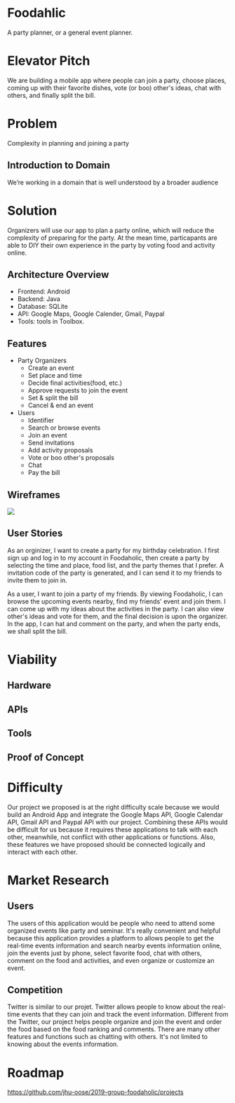 # Foodahlic

A party planner, or a general event planner.

# Elevator Pitch

We are building a mobile app where people can join a party, choose places, coming up with their favorite dishes, vote (or boo) other's ideas, chat with others, and finally split the bill.

# Problem

Complexity in planning and joining a party

## Introduction to Domain

We’re working in a domain that is well understood by a broader audience

# Solution

Organizers will use our app to plan a party online, which will reduce the complexity of preparing for the party. At the mean time, particapants are able to DIY their own experience in the party by voting food and activity online.

## Architecture Overview

- Frontend: Android
- Backend: Java
- Database: SQLite
- API: Google Maps, Google Calender, Gmail, Paypal
- Tools: tools in Toolbox.

## Features

- Party Organizers
	- Create an event
	- Set place and time
	- Decide final activities(food, etc.)
	- Approve requests to join the event
	- Set & split the bill
	- Cancel & end an event
- Users
	- Identifier
	- Search or browse events
	- Join an event
	- Send invitations
	- Add activity proposals
	- Vote or boo other's proposals
	- Chat
	- Pay the bill

## Wireframes

**<!-- Description, for example, “Events Map” -->**

![](<!-- TODO -->)

## User Stories

As an orginizer, I want to create a party for my birthday celebration. I first sign up and log in to my account in Foodaholic, then create a party by selecting the time and place, food list, and the party themes that I prefer. A invitation code of the party is generated, and I can send it to my friends to invite them to join in. 

As a user, I want to join a party of my friends. By viewing Foodaholic, I can browse the upcoming events nearby, find my friends' event and join them. I can come up with my ideas about the activities in the party. I can also view other's ideas and vote for them, and the final decision is upon the organizer. In the app, I can hat and comment on the party, and when the party ends, we shall split the bill.

# Viability

## Hardware

<!-- TODO -->

## APIs

<!-- TODO -->

## Tools

<!-- TODO -->

## Proof of Concept

<!-- TODO -->

# Difficulty

Our project we proposed is at the right difficulty scale because we would build an Android App and integrate the Google Maps API, Google Calendar API, Gmail API and Paypal API with our project. Combining these APIs would be difficult for us because it requires these applications to talk with each other, meanwhile, not conflict with other applications or functions. Also, these features we have proposed should be connected logically and interact with each other.

# Market Research

## Users

The users of this application would be people who need to attend some organized events like party and seminar. It's really convenient and helpful because this application provides a platform to allows people to get the real-time events information and search nearby events information online, join the events just by phone, select favorite food, chat with others, comment on the food and activities, and even organize or customize an event.

## Competition

Twitter is similar to our projet. Twitter allows people to know about the real-time events that they can join and track the event information. Different from the Twitter, our project helps people organize and join the event and order the food based on the food ranking and comments. There are many other features and functions such as chatting with others. It's not limited to knowing about the events information.

# Roadmap

https://github.com/jhu-oose/2019-group-foodaholic/projects

